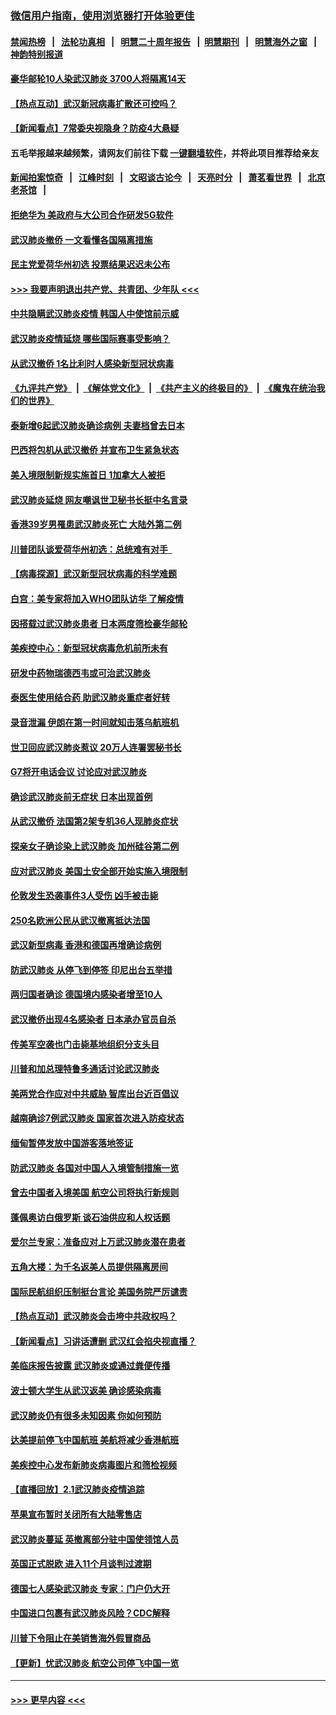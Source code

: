 ### [微信用户指南，使用浏览器打开体验更佳](https://github.com/gfw-breaker/banned-news1/blob/master/indexes/wechat-guide.md?t=0)
#### [禁闻热榜](热点新闻.md?t=0)  &nbsp;&nbsp;|&nbsp;&nbsp; [法轮功真相](https://github.com/gfw-breaker/truth/blob/master/README.md?t=0) &nbsp;&nbsp;|&nbsp;&nbsp; [明慧二十周年报告](https://github.com/gfw-breaker/mh-reports/blob/master/README.md?t=0) &nbsp;&nbsp;|&nbsp;&nbsp;[明慧期刊](https://github.com/gfw-breaker/mh-qikan) &nbsp;&nbsp;|&nbsp;&nbsp; [明慧海外之窗](https://github.com/gfw-breaker/mh-news/blob/master/README.md?t=0) &nbsp;&nbsp;|&nbsp;&nbsp; [神韵特别报道](https://github.com/gfw-breaker/mh-news/blob/master/shenyun.md?t=0)
#### [豪华邮轮10人染武汉肺炎 3700人将隔离14天](../pages/nsc418/n11845543.md?t=02051511) 
#### [【热点互动】武汉新冠病毒扩散还可控吗？](../pages/nsc418/n11844750.md?t=02051511) 
#### [【新闻看点】7常委央视隐身？防疫4大悬疑](../pages/nsc418/n11844611.md?t=02051511) 
#### 五毛举报越来越频繁，请网友们前往下载 [一键翻墙软件](https://github.com/gfw-breaker/ssr-accounts)，并将此项目推荐给亲友
#### [新闻拍案惊奇](https://github.com/gfw-breaker/banned-news1/blob/master/pages/link4.md) &nbsp;&nbsp;|&nbsp;&nbsp; [江峰时刻](https://github.com/gfw-breaker/banned-news1/blob/master/pages/link4.md) &nbsp;&nbsp;|&nbsp;&nbsp; [文昭谈古论今](https://github.com/gfw-breaker/banned-news1/blob/master/pages/link4.md) &nbsp;&nbsp;|&nbsp;&nbsp; [天亮时分](https://github.com/gfw-breaker/banned-news1/blob/master/pages/link4.md) &nbsp;&nbsp;|&nbsp;&nbsp; [萧茗看世界](https://github.com/gfw-breaker/banned-news1/blob/master/pages/link4.md) &nbsp;&nbsp;|&nbsp;&nbsp; [北京老茶馆](https://github.com/gfw-breaker/banned-news1/blob/master/pages/link4.md) &nbsp;&nbsp;|&nbsp;&nbsp; 
#### [拒绝华为 美政府与大公司合作研发5G软件](../pages/nsc418/n11844625.md?t=02051511) 
#### [武汉肺炎撤侨 一文看懂各国隔离措施](../pages/nsc418/n11844216.md?t=02051511) 
#### [民主党爱荷华州初选 投票结果迟迟未公布](../pages/nsc418/n11844207.md?t=02051511) 
#### [>>> 我要声明退出共产党、共青团、少年队 <<<](https://github.com/begood0513/goodnews/blob/master/quit/letter.md) 
#### [中共隐瞒武汉肺炎疫情 韩国人中使馆前示威](../pages/nsc418/n11844084.md?t=02051511) 
#### [武汉肺炎疫情延烧 哪些国际赛事受影响？](../pages/nsc418/n11843958.md?t=02051511) 
#### [从武汉撤侨 1名比利时人感染新型冠状病毒](../pages/nsc418/n11843977.md?t=02051511) 
#### [《九评共产党》](https://github.com/begood0513/9ping.md/blob/master/README.md) &nbsp;|&nbsp; [《解体党文化》](../../../../jtdwh.md/blob/master/README.md)  &nbsp;|&nbsp; [《共产主义的终极目的》](../../../../gczydzjmd.md/blob/master/README.md) &nbsp;|&nbsp; [《魔鬼在统治我们的世界》](../../../../mgztzwmdsj.md/blob/master/README.md) 
#### [泰新增6起武汉肺炎确诊病例 夫妻档曾去日本](../pages/nsc418/n11843900.md?t=02051511) 
#### [巴西将包机从武汉撤侨 并宣布卫生紧急状态](../pages/nsc418/n11843418.md?t=02051511) 
#### [美入境限制新规实施首日 1加拿大人被拒](../pages/nsc418/n11843058.md?t=02051511) 
#### [武汉肺炎延烧 网友嘲讽世卫秘书长挺中名言录](../pages/nsc418/n11843056.md?t=02051511) 
#### [香港39岁男罹患武汉肺炎死亡 大陆外第二例](../pages/nsc418/n11843026.md?t=02051511) 
#### [川普团队谈爱荷华州初选：总统难有对手  ](../pages/nsc418/n11842867.md?t=02051511) 
#### [【病毒探源】武汉新型冠状病毒的科学难题](../pages/nsc418/n11842176.md?t=02051511) 
#### [白宫：美专家将加入WHO团队访华 了解疫情](../pages/nsc418/n11842198.md?t=02051511) 
#### [因搭载过武汉肺炎患者 日本两度筛检豪华邮轮](../pages/nsc418/n11842447.md?t=02051511) 
#### [美疾控中心：新型冠状病毒危机前所未有](../pages/nsc418/n11842406.md?t=02051511) 
#### [研发中药物瑞德西韦或可治武汉肺炎](../pages/nsc418/n11842100.md?t=02051511) 
#### [泰医生使用结合药 助武汉肺炎重症者好转](../pages/nsc418/n11842096.md?t=02051511) 
#### [录音泄漏 伊朗在第一时间就知击落乌航班机](../pages/nsc418/n11842002.md?t=02051511) 
#### [世卫回应武汉肺炎惹议 20万人连署罢秘书长](../pages/nsc418/n11841664.md?t=02051511) 
#### [G7将开电话会议 讨论应对武汉肺炎](../pages/nsc418/n11841658.md?t=02051511) 
#### [确诊武汉肺炎前无症状 日本出现首例](../pages/nsc418/n11841567.md?t=02051511) 
#### [从武汉撤侨 法国第2架专机36人现肺炎症状](../pages/nsc418/n11841382.md?t=02051511) 
#### [探亲女子确诊染上武汉肺炎 加州硅谷第二例](../pages/nsc418/n11839784.md?t=02051511) 
#### [应对武汉肺炎 美国土安全部开始实施入境限制](../pages/nsc418/n11839729.md?t=02051511) 
#### [伦敦发生恐袭事件3人受伤 凶手被击毙](../pages/nsc418/n11839442.md?t=02051511) 
#### [250名欧洲公民从武汉撤离抵达法国](../pages/nsc418/n11839438.md?t=02051511) 
#### [武汉新型病毒 香港和德国再增确诊病例](../pages/nsc418/n11839381.md?t=02051511) 
#### [防武汉肺炎 从停飞到停签 印尼出台五举措](../pages/nsc418/n11839282.md?t=02051511) 
#### [两归国者确诊 德国境内感染者增至10人](../pages/nsc418/n11839164.md?t=02051511) 
#### [武汉撤侨出现4名感染者 日本承办官员自杀](../pages/nsc418/n11839044.md?t=02051511) 
#### [传美军空袭也门击毙基地组织分支头目](../pages/nsc418/n11839210.md?t=02051511) 
#### [川普和加总理特鲁多通话讨论武汉肺炎](../pages/nsc418/n11839128.md?t=02051511) 
#### [美两党合作应对中共威胁 智库出台近百倡议](../pages/nsc418/n11838437.md?t=02051511) 
#### [越南确诊7例武汉肺炎 国家首次进入防疫状态](../pages/nsc418/n11838860.md?t=02051511) 
#### [缅甸暂停发放中国游客落地签证](../pages/nsc418/n11838730.md?t=02051511) 
#### [防武汉肺炎 各国对中国人入境管制措施一览](../pages/nsc418/n11838726.md?t=02051511) 
#### [曾去中国者入境美国 航空公司将执行新规则](../pages/nsc418/n11838375.md?t=02051511) 
#### [蓬佩奥访白俄罗斯 谈石油供应和人权话题](../pages/nsc418/n11838242.md?t=02051511) 
#### [爱尔兰专家：准备应对上万武汉肺炎潜在患者](../pages/nsc418/n11837978.md?t=02051511) 
#### [五角大楼：为千名返美人员提供隔离房间](../pages/nsc418/n11837831.md?t=02051511) 
#### [国际民航组织压制挺台言论 美国务院严厉谴责](../pages/nsc418/n11837791.md?t=02051511) 
#### [【热点互动】武汉肺炎会击垮中共政权吗？](../pages/nsc418/n11837779.md?t=02051511) 
#### [【新闻看点】习讲话遭删 武汉红会掐央视直播？](../pages/nsc418/n11837573.md?t=02051511) 
#### [美临床报告披露 武汉肺炎或通过粪便传播](../pages/nsc418/n11837626.md?t=02051511) 
#### [波士顿大学生从武汉返美 确诊感染病毒](../pages/nsc418/n11837580.md?t=02051511) 
#### [武汉肺炎仍有很多未知因素 你如何预防](../pages/nsc418/n11837666.md?t=02051511) 
#### [达美提前停飞中国航班 美航将减少香港航班](../pages/nsc418/n11837649.md?t=02051511) 
#### [美疾控中心发布新肺炎病毒图片和筛检视频](../pages/nsc418/n11837491.md?t=02051511) 
#### [【直播回放】2.1武汉肺炎疫情追踪](../pages/nsc418/n11837232.md?t=02051511) 
#### [苹果宣布暂时关闭所有大陆零售店](../pages/nsc418/n11837097.md?t=02051511) 
#### [武汉肺炎蔓延 英撤离部分驻中国使领馆人员](../pages/nsc418/n11837061.md?t=02051511) 
#### [英国正式脱欧 进入11个月谈判过渡期](../pages/nsc418/n11836911.md?t=02051511) 
#### [德国七人感染武汉肺炎 专家：门户仍大开](../pages/nsc418/n11836344.md?t=02051511) 
#### [中国进口包裹有武汉肺炎风险？CDC解释](../pages/nsc418/n11836321.md?t=02051511) 
#### [川普下令阻止在美销售海外假冒商品](../pages/nsc418/n11836261.md?t=02051511) 
#### [【更新】忧武汉肺炎 航空公司停飞中国一览](../pages/nsc418/n11835931.md?t=02051511) 

----
#### [ >>> 更早内容 <<< ](../indexes/nsc418-earlier.md)
